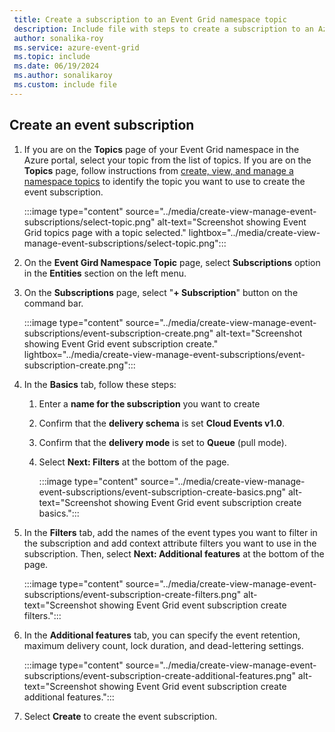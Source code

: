```yaml
---
 title: Create a subscription to an Event Grid namespace topic
 description: Include file with steps to create a subscription to an Azure Event Grid namespace topic. 
 author: sonalika-roy
 ms.service: azure-event-grid
 ms.topic: include
 ms.date: 06/19/2024
 ms.author: sonalikaroy
 ms.custom: include file
---
```


## Create an event subscription

1. If you are on the **Topics** page of your Event Grid namespace in the Azure portal, select your topic from the list of topics. If you are on the **Topics** page, follow instructions from [create, view, and manage a namespace topics](../create-view-manage-namespace-topics.md) to identify the topic you want to use to create the event subscription.

    :::image type="content" source="../media/create-view-manage-event-subscriptions/select-topic.png" alt-text="Screenshot showing Event Grid topics page with a topic selected." lightbox="../media/create-view-manage-event-subscriptions/select-topic.png":::
1. On the **Event Gird Namespace Topic** page, select **Subscriptions** option in the **Entities** section on the left menu.
1. On the **Subscriptions** page, select "**+ Subscription**" button on the command bar.

    :::image type="content" source="../media/create-view-manage-event-subscriptions/event-subscription-create.png" alt-text="Screenshot showing Event Grid event subscription create." lightbox="../media/create-view-manage-event-subscriptions/event-subscription-create.png":::
4. In the **Basics** tab, follow these steps:
    1. Enter a **name for the subscription** you want to create
    1. Confirm that the **delivery schema** is set **Cloud Events v1.0**.
    1. Confirm that the **delivery mode** is set to **Queue** (pull mode).
    1. Select **Next: Filters** at the bottom of the page.

        :::image type="content" source="../media/create-view-manage-event-subscriptions/event-subscription-create-basics.png" alt-text="Screenshot showing Event Grid event subscription create basics.":::
5. In the **Filters** tab, add the names of the event types you want to filter in the subscription and add context attribute filters you want to use in the subscription. Then, select **Next: Additional features** at the bottom of the page.

    :::image type="content" source="../media/create-view-manage-event-subscriptions/event-subscription-create-filters.png" alt-text="Screenshot showing Event Grid event subscription create filters.":::
6. In the **Additional features** tab, you can specify the event retention, maximum delivery count, lock duration, and dead-lettering settings. 

    :::image type="content" source="../media/create-view-manage-event-subscriptions/event-subscription-create-additional-features.png" alt-text="Screenshot showing Event Grid event subscription create additional features.":::
7. Select **Create** to create the event subscription. 
